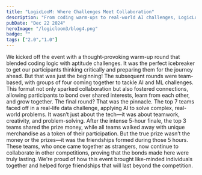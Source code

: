 ```yaml
---
title: "LogicLooM: Where Challenges Meet Collaboration"
description: "From coding warm-ups to real-world AI challenges, LogicLooM fostered teamwork and lasting friendships. The intense finale and shared experiences made it a journey beyond competition."
pubDate: "Dec 22 2024"
heroImage: "/logicloom3/blog4.png"
badge: ""
tags: ["2.0","1.0"]
---
```


We kicked off the event with a thought-provoking warm-up round that blended coding logic with aptitude challenges. It was the perfect icebreaker to get our participants thinking critically and preparing them for the journey ahead. But that was just the beginning! 
The subsequent rounds were team-based, with groups of four coming together to tackle AI and ML challenges. This format not only sparked collaboration but also fostered connections, allowing participants to bond over shared interests, learn from each other, and grow together.
The final round? That was the pinnacle. The top 7 teams faced off in a real-life data challenge, applying AI to solve complex, real-world problems. It wasn’t just about the tech—it was about teamwork, creativity, and problem-solving. After the intense 5-hour finale, the top 3 teams shared the prize money, while all teams walked away with unique merchandise as a token of their participation.
But the true prize wasn’t the money or the prizes—it was the friendships formed during those 5 hours. These teams, who once came together as strangers, now continue to collaborate in other competitions, proving that the bonds made here were truly lasting.
We're proud of how this event brought like-minded individuals together and helped forge friendships that will last beyond the competition.
